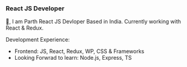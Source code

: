### React JS Developer
👋, I am Parth React JS Devloper Based in India. Currently working with React & Redux.

Development Experience:
- Frontend: JS, React, Redux, WP, CSS & Frameworks
- Looking Forwrad to learn: Node.js, Express, TS
